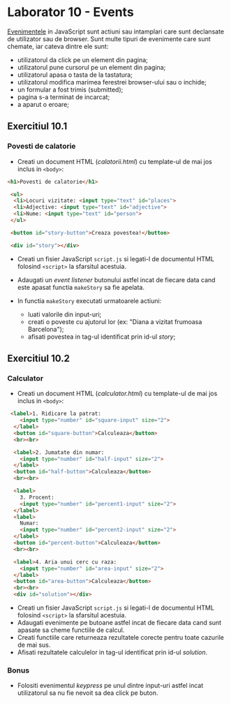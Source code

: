 # Laborator 10 - Events

[Evenimentele](https://developer.mozilla.org/en-US/docs/Web/Events) in JavaScript sunt actiuni sau intamplari care sunt declansate de utilizator sau de browser.
Sunt multe tipuri de evenimente care sunt chemate, iar cateva dintre ele sunt:

* utilizatorul da click pe un element din pagina;
* utilizatorul pune cursorul pe un element din pagina;
* utilizatorul apasa o tasta de la tastatura;
* utilizatorul modifica marimea ferestrei browser-ului sau o inchide;
* un formular a fost trimis (submitted);
* pagina s-a terminat de incarcat;
* a aparut o eroare;

## Exercitiul 10.1

### Povesti de calatorie

* Creati un document HTML (*calatorii.html*) cu template-ul de mai jos inclus in `<body>`:

```html
<h1>Povesti de calatorie</h1>

 <ul>
  <li>Locuri vizitate: <input type="text" id="places">
  <li>Adjective: <input type="text" id="adjective">
  <li>Nume: <input type="text" id="person">
 </ul>

 <button id="story-button">Creaza povestea!</button>

 <div id="story"></div>
```

* Creati un fisier JavaScript `script.js` si legati-l de documentul HTML folosind `<script>` la sfarsitul acestuia.
* Adaugati un *event listener* butonului astfel incat de fiecare data cand este apasat functia `makeStory` sa fie apelata.
* In functia `makeStory` executati urmatoarele actiuni:

  * luati valorile din input-uri;
  * creati o poveste cu ajutorul lor (ex: "Diana a vizitat frumoasa Barcelona");
  * afisati povestea in tag-ul identificat prin id-ul *story*;

## Exercitiul 10.2

### Calculator

* Creati un document HTML (*calculator.html*) cu template-ul de mai jos inclus in `<body>`:

```html
 <label>1. Ridicare la patrat:
    <input type="number" id="square-input" size="2">
  </label>
  <button id="square-button">Calculeaza</button>
  <br><br>

  <label>2. Jumatate din numar:
    <input type="number" id="half-input" size="2">
  </label>
  <button id="half-button">Calculeaza</button>
  <br><br>

  <label>
    3. Procent:
    <input type="number" id="percent1-input" size="2">
  </label>
  <label>
    Numar:
    <input type="number" id="percent2-input" size="2">
  </label>
  <button id="percent-button">Calculeaza</button>
  <br><br>

  <label>4. Aria unui cerc cu raza:
    <input type="number" id="area-input" size="2">
  </label>
  <button id="area-button">Calculeaza</button>
  <br><br>
  <div id="solution"></div>
```

* Creati un fisier JavaScript `script.js` si legati-l de documentul HTML folosind `<script>` la sfarsitul acestuia.
* Adaugati evenimente pe butoane astfel incat de fiecare data cand sunt apasate sa cheme functiile de calcul.
* Creati functiile care returneaza rezultatele corecte pentru toate cazurile de mai sus.
* Afisati rezultatele calculelor in tag-ul identificat prin id-ul *solution*.

### Bonus

* Folositi evenimentul *keypress* pe unul dintre input-uri astfel incat utilizatorul sa nu fie nevoit sa dea click pe buton.